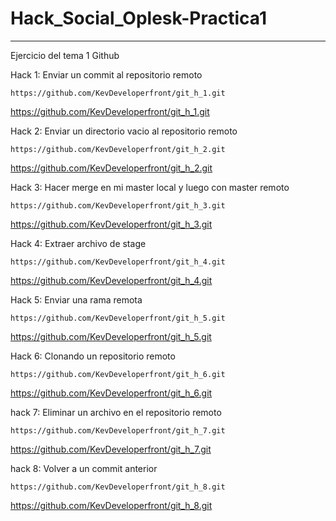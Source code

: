 # Hack_Social_Oplesk-Practica1
________________________________________________

Ejercicio del tema 1 Github

Hack 1: Enviar un commit al repositorio remoto 
	
	https://github.com/KevDeveloperfront/git_h_1.git

 https://github.com/KevDeveloperfront/git_h_1.git

Hack 2: Enviar un directorio vacio al repositorio remoto 
	
	https://github.com/KevDeveloperfront/git_h_2.git

https://github.com/KevDeveloperfront/git_h_2.git

Hack 3: Hacer merge en mi master local y luego con master remoto 

	https://github.com/KevDeveloperfront/git_h_3.git

https://github.com/KevDeveloperfront/git_h_3.git

Hack 4: Extraer archivo de stage 

	https://github.com/KevDeveloperfront/git_h_4.git

https://github.com/KevDeveloperfront/git_h_4.git

Hack 5: Enviar una rama remota 

	https://github.com/KevDeveloperfront/git_h_5.git

https://github.com/KevDeveloperfront/git_h_5.git

Hack 6: Clonando un repositorio remoto 

	https://github.com/KevDeveloperfront/git_h_6.git

https://github.com/KevDeveloperfront/git_h_6.git

hack 7: Eliminar un archivo en el repositorio remoto 

	https://github.com/KevDeveloperfront/git_h_7.git

https://github.com/KevDeveloperfront/git_h_7.git

hack 8: Volver a un commit anterior 

	https://github.com/KevDeveloperfront/git_h_8.git

https://github.com/KevDeveloperfront/git_h_8.git
